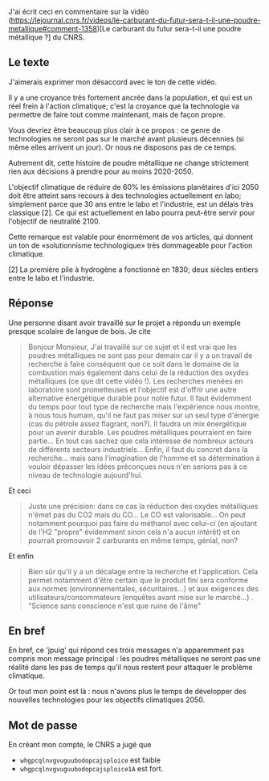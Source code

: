 J'ai écrit ceci en commentaire sur la vidéo (https://lejournal.cnrs.fr/videos/le-carburant-du-futur-sera-t-il-une-poudre-metallique#comment-1358)[Le carburant du futur sera-t-il une poudre métallique ?] du CNRS.

## Le texte

   J'aimerais exprimer mon désaccord avec le ton de cette vidéo.

   Il y a une croyance très fortement ancrée dans la population, et qui est un réel frein à l'action climatique; c'est la croyance que la technologie va permettre de faire tout comme maintenant, mais de façon propre.

   Vous devriez être beaucoup plus clair à ce propos : ce genre de technologies ne seront pas sur le marché avant plusieurs décennies (si même elles arrivent un jour). Or nous ne disposons pas de ce temps.

   Autrement dit, cette histoire de poudre métallique ne change strictement rien aux décisions à prendre pour au moins 2020-2050.

   L'objectif climatique de réduire de 60% les émissions planétaires d'ici 2050 doit être atteint sans recours à des technologies actuellement en labo; simplement parce que 30 ans entre le labo et l'industrie, est un délais très classique [2]. Ce qui est actuellement en labo pourra peut-être servir pour l'objectif de neutralité 2100.

   Cette remarque est valable pour énormément de vos articles, qui donnent un ton de «solutionnisme technologique» très dommageable pour l'action climatique.


[2] La première pile à hydrogène a fonctionné en 1830; deux siècles entiers entre le labo et l'industrie.


## Réponse

Une personne disant avoir travaillé sur le projet a répondu un exemple presque scolaire de langue de bois. Je cite


> Bonjour Monsieur, J'ai travaillé sur ce sujet et il est vrai que les poudres métalliques ne sont pas pour demain car il y a un travail de recherche à faire conséquent que ce soit dans le domaine de la combustion mais également dans celui de la réduction des oxydes métalliques (ce que dit cette vidéo !). Les recherches menées en laboratoire sont prometteuses et l'objectif est d'offrir une autre alternative énergétique durable pour notre futur. Il faut évidemment du temps pour tout type de recherche mais l'expérience nous montre, à nous tous humain, qu'il ne faut pas miser sur un seul type d'énergie (cas du pétrole assez flagrant, non?). Il faudra un mix énergétique pour un avenir durable. Les poudres métalliques pourraient en faire partie... En tout cas sachez que cela intéresse de nombreux acteurs de différents secteurs industriels... Enfin, il faut du concret dans la recherche... mais sans l'imagination de l'homme et sa détermination à vouloir dépasser les idées préconçues nous n'en serions pas à ce niveau de technologie aujourd'hui.

Et ceci

> Juste une précision: dans ce cas la réduction des oxydes métalliques n'émet pas du CO2 mais du CO... Le CO est valorisable... On peut notamment pourquoi pas faire du méthanol avec celui-ci (en ajoutant de l'H2 "propre" évidemment sinon cela n'a aucun intérêt) et on pourrait promouvoir 2 carburants en même temps, génial, non?

Et enfin

> Bien sûr qu'il y a un décalage entre la recherche et l'application. Cela permet notamment d'être certain que le produit fini sera conforme aux normes (environnementales, sécuritaires...) et aux exigences des utilisateurs/consommateurs (enquêtes avant mise sur le marché...) . "Science sans conscience n'est que ruine de l'âme"


## En bref

En bref, ce 'jpuig' qui répond ces trois messages n'a apparemment pas compris mon message principal : les poudres métalliques ne seront pas une réalité dans les pas de temps qu'il nous restent pour attaquer le problème climatique. 

Or tout mon point est là : nous n'avons plus le temps de développer des nouvelles technologies pour les objectifs climatiques 2050.

## Mot de passe


En créant mon compte, le CNRS a jugé que 

- `whgpcqlnvgvuguubodopcajsploice` est faible
- `whgpcqlnvgvuguubodopcajsploice1A` est fort.

